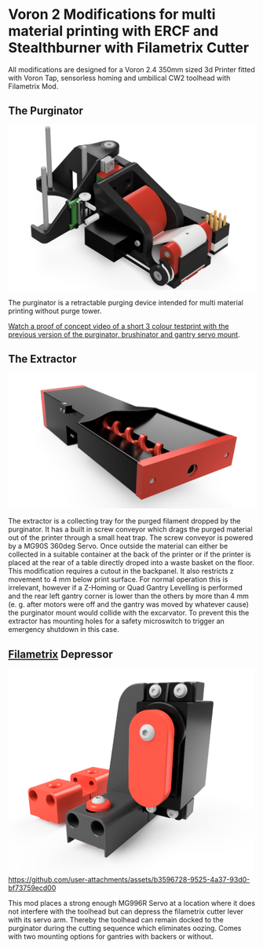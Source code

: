 # Voron 2 Modifications for multi material printing with ERCF and Stealthburner with Filametrix Cutter

All modifications are designed for a Voron 2.4 350mm sized 3d Printer fitted with Voron Tap, sensorless homing and umbilical CW2 toolhead with Filametrix Mod. 


## The Purginator

<img src="https://github.com/weuzor/purginator/blob/main/PIX/Purginator.png" width="600">


The purginator is a retractable purging device intended for multi material printing without purge tower.

[Watch a proof of concept video of a short 3 colour testprint with the previous version of the purginator, brushinator and gantry servo mount](https://youtu.be/IaCVgWm7dVc). 


## The Extractor

<img src="https://github.com/weuzor/purginator/blob/main/PIX/Excarvator.png" width="600">

The extractor is a collecting tray for the purged filament dropped by the purginator.
It has a built in screw conveyor which drags the purged material out of the printer through a small heat trap.
The screw conveyor is powered by a MG90S 360deg Servo.
Once outside the material can either be collected in a suitable container at the back of the printer or if the printer is placed at the rear of a table directly droped into a waste basket on the floor.
This modification requires a cutout in the backpanel. It also restricts z movement to 4 mm below print surface. 
For normal operation this is irrelevant, however if a Z-Homing or Quad Gantry Levelling is performed and the rear left gantry corner is lower than the others by more than 4 mm (e. g. after motors were off and the gantry was moved by whatever cause) the purginator mount would collide with the excarvator. 
To prevent this the extractor has mounting holes for a safety microswitch to trigger an emergency shutdown in this case.

## [Filametrix](https://github.com/sorted01/Filametrix) Depressor 
<img src="https://github.com/weuzor/purginator/blob/main/PIX/Depressor.png" width="500"> https://github.com/user-attachments/assets/b3596728-9525-4a37-93d0-bf73759ecd00

This mod places a strong enough MG996R Servo at a location where it does not interfere with the toolhead but can depress the filametrix cutter lever with its servo arm.
Thereby the toolhead can remain docked to the purginator during the cutting sequence which eliminates oozing.
Comes with two mounting options for gantries with backers or without.

